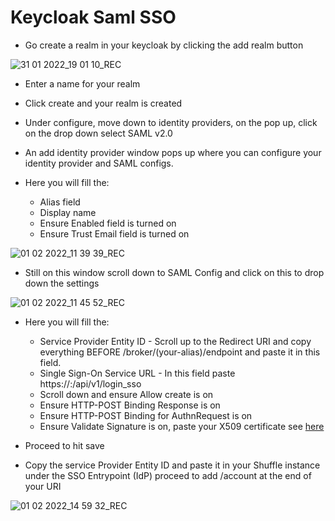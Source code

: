 # Keycloak Saml SSO

* Go create a realm in your keycloak by clicking the add realm button

![31 01 2022_19 01 10_REC](https://user-images.githubusercontent.com/31187099/151965784-1798e815-1e57-4720-a875-ba379610a38e.png)

* Enter a name for your realm
* Click create and your realm is created
* Under configure, move down to identity providers, on the pop up, click on the drop down select SAML v2.0

* An add identity provider window pops up where you can configure your identity provider and SAML configs.
* Here you will fill the:
    - Alias field
    - Display name
    - Ensure Enabled field is turned on
    - Ensure Trust Email field is turned on
    
![01 02 2022_11 39 39_REC](https://user-images.githubusercontent.com/31187099/151965938-3bddb6e8-6819-41dc-b6ae-85cd0b56b31e.png)

* Still on this window scroll down to SAML Config and click on this to drop down the settings

![01 02 2022_11 45 52_REC](https://user-images.githubusercontent.com/31187099/151966312-33b75cec-3906-4485-8c58-26d77dd2ef84.png)

* Here you will fill the:
    - Service Provider Entity ID - Scroll up to the Redirect URI and copy everything BEFORE /broker/(your-alias)/endpoint and paste it in this field.
    - Single Sign-On Service URL - In this field paste https://<URL>:<PORT>/api/v1/login_sso 
    - Scroll down and ensure Allow create is on 
    - Ensure HTTP-POST Binding Response is on
    - Ensure HTTP-POST Binding for AuthnRequest is on
    - Ensure Validate Signature is on, paste your X509 certificate see [here](https://lightbend.github.io/ssl-config/CertificateGeneration.html)

* Proceed to hit save

* Copy the service Provider Entity ID and paste it in your Shuffle instance under the SSO Entrypoint (IdP) proceed to add /account at the end of your URI

![01 02 2022_14 59 32_REC](https://user-images.githubusercontent.com/31187099/151966347-d56f78d5-9a04-4719-b55e-4e5d3ed6e703.png)
